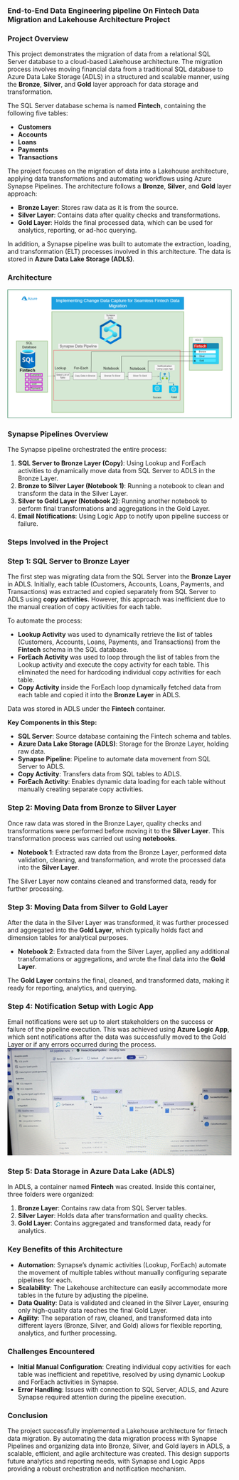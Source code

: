 
### **End-to-End Data Engineering pipeline On Fintech Data Migration and Lakehouse Architecture Project**

### **Project Overview**

This project demonstrates the migration of data from a relational SQL Server database to a cloud-based Lakehouse architecture. The migration process involves moving financial data from a traditional SQL database to Azure Data Lake Storage (ADLS) in a structured and scalable manner, using the **Bronze**, **Silver**, and **Gold** layer approach for data storage and transformation.

The SQL Server database schema is named **Fintech**, containing the following five tables:
- **Customers**
- **Accounts**
- **Loans**
- **Payments**
- **Transactions**

The project focuses on the migration of data into a Lakehouse architecture, applying data transformations and automating workflows using Azure Synapse Pipelines. The architecture follows a **Bronze**, **Silver**, and **Gold** layer approach:
- **Bronze Layer**: Stores raw data as it is from the source.
- **Silver Layer**: Contains data after quality checks and transformations.
- **Gold Layer**: Holds the final processed data, which can be used for analytics, reporting, or ad-hoc querying.

In addition, a Synapse pipeline was built to automate the extraction, loading, and transformation (ELT) processes involved in this architecture. The data is stored in **Azure Data Lake Storage (ADLS)**.
### **Architecture**
![Architecture!](FintechDataMigrationPipeline.png)

### **Synapse Pipelines Overview**

The Synapse pipeline orchestrated the entire process:
1. **SQL Server to Bronze Layer (Copy)**: Using Lookup and ForEach activities to dynamically move data from SQL Server to ADLS in the Bronze Layer.
2. **Bronze to Silver Layer (Notebook 1)**: Running a notebook to clean and transform the data in the Silver Layer.
3. **Silver to Gold Layer (Notebook 2)**: Running another notebook to perform final transformations and aggregations in the Gold Layer.
4. **Email Notifications**: Using Logic App to notify upon pipeline success or failure.

### **Steps Involved in the Project**

### **Step 1: SQL Server to Bronze Layer**

The first step was migrating data from the SQL Server into the **Bronze Layer** in ADLS. Initially, each table (Customers, Accounts, Loans, Payments, and Transactions) was extracted and copied separately from SQL Server to ADLS using **copy activities**. However, this approach was inefficient due to the manual creation of copy activities for each table.

To automate the process:
- **Lookup Activity** was used to dynamically retrieve the list of tables (Customers, Accounts, Loans, Payments, and Transactions) from the **Fintech** schema in the SQL database.
- **ForEach Activity** was used to loop through the list of tables from the Lookup activity and execute the copy activity for each table. This eliminated the need for hardcoding individual copy activities for each table.
- **Copy Activity** inside the ForEach loop dynamically fetched data from each table and copied it into the **Bronze Layer** in ADLS.

Data was stored in ADLS under the **Fintech** container.

**Key Components in this Step:**
- **SQL Server**: Source database containing the Fintech schema and tables.
- **Azure Data Lake Storage (ADLS)**: Storage for the Bronze Layer, holding raw data.
- **Synapse Pipeline**: Pipeline to automate data movement from SQL Server to ADLS.
- **Copy Activity**: Transfers data from SQL tables to ADLS.
- **ForEach Activity**: Enables dynamic data loading for each table without manually creating separate copy activities.

### **Step 2: Moving Data from Bronze to Silver Layer**

Once raw data was stored in the Bronze Layer, quality checks and transformations were performed before moving it to the **Silver Layer**. This transformation process was carried out using **notebooks**.

- **Notebook 1**: Extracted raw data from the Bronze Layer, performed data validation, cleaning, and transformation, and wrote the processed data into the **Silver Layer**.

The Silver Layer now contains cleaned and transformed data, ready for further processing.

### **Step 3: Moving Data from Silver to Gold Layer**

After the data in the Silver Layer was transformed, it was further processed and aggregated into the **Gold Layer**, which typically holds fact and dimension tables for analytical purposes.

- **Notebook 2**: Extracted data from the Silver Layer, applied any additional transformations or aggregations, and wrote the final data into the **Gold Layer**.

The **Gold Layer** contains the final, cleaned, and transformed data, making it ready for reporting, analytics, and querying.

### **Step 4: Notification Setup with Logic App**

Email notifications were set up to alert stakeholders on the success or failure of the pipeline execution. This was achieved using **Azure Logic App**, which sent notifications after the data was successfully moved to the Gold Layer or if any errors occurred during the process.
![data pipeline!](Pipeline_On_The_Azure_Synapse.jpg)
### **Step 5: Data Storage in Azure Data Lake (ADLS)**

In ADLS, a container named **Fintech** was created. Inside this container, three folders were organized:
1. **Bronze Layer**: Contains raw data from SQL Server tables.
2. **Silver Layer**: Holds data after transformation and quality checks.
3. **Gold Layer**: Contains aggregated and transformed data, ready for analytics.

### **Key Benefits of this Architecture**

- **Automation**: Synapse’s dynamic activities (Lookup, ForEach) automate the movement of multiple tables without manually configuring separate pipelines for each.
- **Scalability**: The Lakehouse architecture can easily accommodate more tables in the future by adjusting the pipeline.
- **Data Quality**: Data is validated and cleaned in the Silver Layer, ensuring only high-quality data reaches the final Gold Layer.
- **Agility**: The separation of raw, cleaned, and transformed data into different layers (Bronze, Silver, and Gold) allows for flexible reporting, analytics, and further processing.

### **Challenges Encountered**

- **Initial Manual Configuration**: Creating individual copy activities for each table was inefficient and repetitive, resolved by using dynamic Lookup and ForEach activities in Synapse.
- **Error Handling**: Issues with connection to SQL Server, ADLS, and Azure Synapse required attention during the pipeline execution.

### **Conclusion**

The project successfully implemented a Lakehouse architecture for fintech data migration. By automating the data migration process with Synapse Pipelines and organizing data into Bronze, Silver, and Gold layers in ADLS, a scalable, efficient, and agile architecture was created. This design supports future analytics and reporting needs, with Synapse and Logic Apps providing a robust orchestration and notification mechanism.



